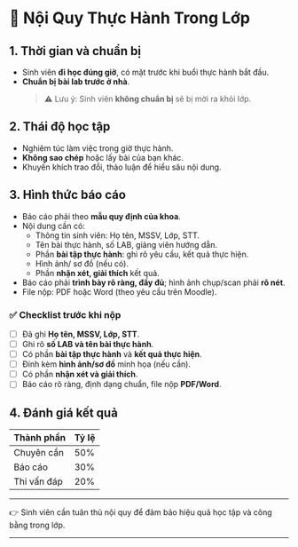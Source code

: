 # 📘 Nội Quy Thực Hành Trong Lớp

## 1. Thời gian và chuẩn bị
- Sinh viên **đi học đúng giờ**, có mặt trước khi buổi thực hành bắt đầu.  
- **Chuẩn bị bài lab trước ở nhà**.  
  > ⚠️ Lưu ý: Sinh viên **không chuẩn bị** sẽ bị mời ra khỏi lớp.

## 2. Thái độ học tập
- Nghiêm túc làm việc trong giờ thực hành.  
- **Không sao chép** hoặc lấy bài của bạn khác.  
- Khuyến khích trao đổi, thảo luận để hiểu sâu nội dung.

## 3. Hình thức báo cáo
- Báo cáo phải theo **mẫu quy định của khoa**.  
- Nội dung cần có:
  - Thông tin sinh viên: Họ tên, MSSV, Lớp, STT.  
  - Tên bài thực hành, số LAB, giảng viên hướng dẫn.  
  - Phần **bài tập thực hành**: ghi rõ yêu cầu, kết quả thực hiện.  
  - Hình ảnh/ sơ đồ (nếu có).  
  - Phần **nhận xét, giải thích** kết quả.  
- Báo cáo phải **trình bày rõ ràng, đầy đủ**; hình ảnh chụp/scan phải **rõ nét**.  
- File nộp: PDF hoặc Word (theo yêu cầu trên Moodle).

### ✅ Checklist trước khi nộp
- [ ] Đã ghi **Họ tên, MSSV, Lớp, STT**.  
- [ ] Ghi rõ **số LAB và tên bài thực hành**.  
- [ ] Có phần **bài tập thực hành** và **kết quả thực hiện**.  
- [ ] Đính kèm **hình ảnh/sơ đồ** minh họa (nếu cần).  
- [ ] Có phần **nhận xét và giải thích**.  
- [ ] Báo cáo rõ ràng, định dạng chuẩn, file nộp **PDF/Word**.  

## 4. Đánh giá kết quả
| Thành phần    | Tỷ lệ |
|---------------|-------|
| Chuyên cần    | 50%   |
| Báo cáo       | 30%   |
| Thi vấn đáp   | 20%   |

---

👉 Sinh viên cần tuân thủ nội quy để đảm bảo hiệu quả học tập và công bằng trong lớp.


---
